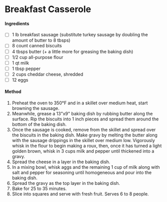 <!-- TAG: breakfast -->
<!-- TAG: meat -->
<!-- TAG: pork -->

# Breakfast Casserole

#### Ingredients

- [ ] 1 lb breakfast sausage (substitute turkey sausage by doubling the amount of butter to 8 tbsps)
- [ ] 8 count canned biscuits
- [ ] 4 tbsps butter (+ a little more for greasing the baking dish)
- [ ] 1/2 cup all-purpose flour
- [ ] 1 qt milk
- [ ] 1 tbsp pepper
- [ ] 2 cups cheddar cheese, shredded
- [ ] 12 eggs

#### Method

1. Preheat the oven to 350°F and in a skillet over medium heat, start browning the sausage.
2. Meanwhile, grease a 13"x9" baking dish by rubbing butter along the surface. Rip the biscuits into 1 inch pieces and spread them around the bottom of the baking dish.
3. Once the sausage is cooked, remove from the skillet and spread over the biscuits in the baking dish. Make gravy by melting the butter along with the sausage drippings in the skillet over medium low. Vigorously whisk in the flour to begin making a roux, then, once it has turned a light golden brown, whisk in 3 cups milk and pepper until thickened into a gravy.
4. Spread the cheese in a layer in the baking dish.
5. In a mixing bowl, whisk aggs and the remaining 1 cup of milk along with salt and pepper for seasoning until homogeneous and pour into the baking dish.
6. Spread the gravy as the top layer in the baking dish.
7. Bake for 25 to 35 minutes.
8. Slice into squares and serve with fresh fruit. Serves 6 to 8 people.
